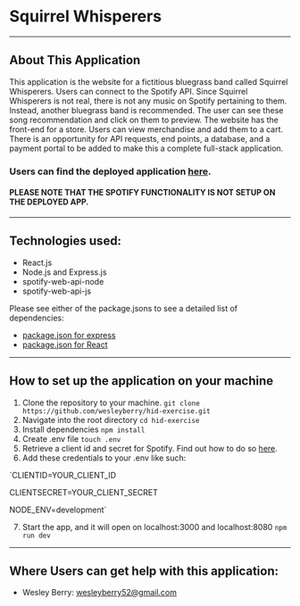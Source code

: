 # Squirrel Whisperers
- - -
## About This Application
This application is the website for a fictitious bluegrass band called Squirrel Whisperers. Users can connect to the Spotify API. Since Squirrel Whisperers is not real, there is not any music on Spotify pertaining to them. Instead, another bluegrass band is recommended. The user can see these song recommendation and click on them to preview.
The website has the front-end for a store. Users can view merchandise and add them to a cart. There is an opportunity for API requests, end points, a database, and a payment portal to be added to make this a complete full-stack application.

### Users can find the deployed application [here](https://pure-brook-92293.herokuapp.com/).
#### PLEASE NOTE THAT THE SPOTIFY FUNCTIONALITY IS NOT SETUP ON THE DEPLOYED APP.
- - -
## Technologies used:
* React.js
* Node.js and Express.js
* spotify-web-api-node
* spotify-web-api-js

Please see either of the package.jsons to see a detailed list of dependencies:
* [package.json for express](/package.json)
* [package.json for React](/client/package.json)

- - -
## How to set up the application on your machine
1. Clone the repository to your machine.
`git clone https://github.com/wesleyberry/hid-exercise.git`
2. Navigate into the root directory
`cd hid-exercise`
3. Install dependencies
`npm install`
4. Create .env file
`touch .env`
5. Retrieve a client id and secret for Spotify. Find out how to do so [here](https://developer.spotify.com/documentation/web-api/quick-start/).
6. Add these credentials to your .env like such:

`CLIENTID=YOUR_CLIENT_ID

CLIENTSECRET=YOUR_CLIENT_SECRET

NODE_ENV=development`

7. Start the app, and it will open on localhost:3000 and localhost:8080
`npm run dev`

- - -
## Where Users can get help with this application:
* Wesley Berry: wesleyberry52@gmail.com

